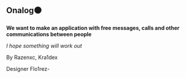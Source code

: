 ## Onalog⚫

**We want to make an application with free messages, calls and other communications between people**

*I hope something will work out*

By Razenxc, Kra1dex

Designer Flo1rez-
